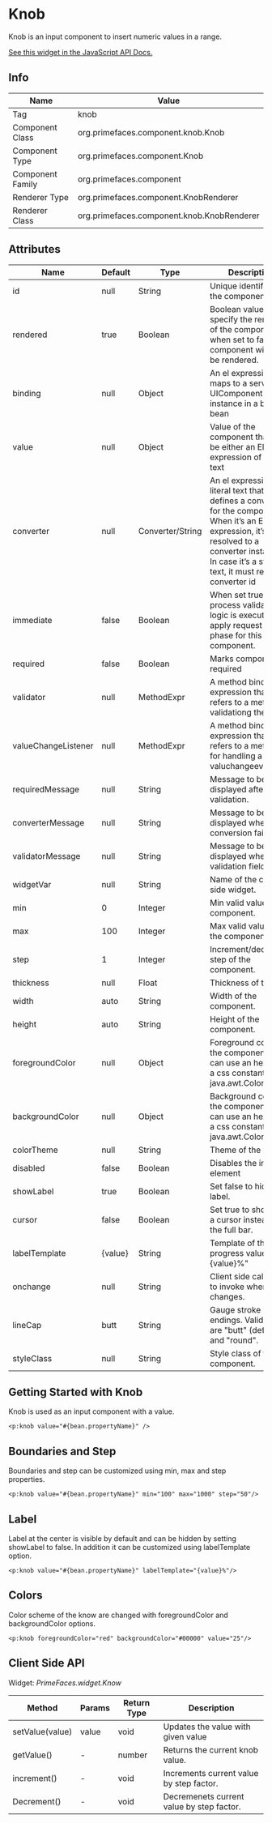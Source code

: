 # Knob

Knob is an input component to insert numeric values in a range.

[See this widget in the JavaScript API Docs.](../../jsdocs/classes/primefaces.widget.knob.html)

## Info

| Name | Value |
| --- | --- |
| Tag | knob
| Component Class | org.primefaces.component.knob.Knob
| Component Type | org.primefaces.component.Knob
| Component Family | org.primefaces.component |
| Renderer Type | org.primefaces.component.KnobRenderer
| Renderer Class | org.primefaces.component.knob.KnobRenderer

## Attributes

| Name | Default | Type | Description | 
| --- | --- | --- | --- |
id | null | String | Unique identifier of the component
rendered | true | Boolean | Boolean value to specify the rendering of the component, when set to false component will not be rendered.
binding | null | Object | An el expression that maps to a server side UIComponent instance in a backing bean
value | null | Object | Value of the component than can be either an EL expression of a literal text
converter | null | Converter/String | An el expression or a literal text that defines a converter for the component. When it’s an EL expression, it’s resolved to a converter instance. In case it’s a static text, it must refer to a converter id
immediate | false | Boolean | When set true, process validations logic is executed at apply request values phase for this component.
required | false | Boolean | Marks component as required
validator | null | MethodExpr | A method binding expression that refers to a method validationg the input
valueChangeListener | null | MethodExpr | A method binding expression that refers to a method for handling a valuchangeevent
requiredMessage | null | String | Message to be displayed after failed validation.
converterMessage | null | String | Message to be displayed when conversion fails.
validatorMessage | null | String | Message to be displayed when validation fields.
widgetVar | null | String | Name of the client side widget.
min | 0 | Integer | Min valid value of the component.
max | 100 | Integer | Max valid value of the component.
step | 1 | Integer | Increment/decrement step of the component.
thickness | null | Float | Thickness of the bar.
width | auto | String | Width of the component.
height | auto | String | Height of the component.
foregroundColor | null | Object | Foreground color of the component, you can use an hex value, a css constant or a java.awt.Color object
backgroundColor | null | Object | Background color of the component, you can use an hex value, a css constant or a java.awt.Color object.
colorTheme | null | String | Theme of the knob.
disabled | false | Boolean | Disables the input element
showLabel | true | Boolean | Set false to hide the label.
cursor | false | Boolean | Set true to show only a cursor instead of the full bar.
labelTemplate | {value} | String | Template of the progress value e.g. "{value}%"
onchange | null | String | Client side callback to invoke when value changes.
lineCap | butt | String | Gauge stroke endings. Valid values are "butt" (default) and "round".
styleClass | null | String | Style class of the component.

## Getting Started with Knob
Knob is used as an input component with a value.

```xhtml
<p:knob value="#{bean.propertyName}" />
```
## Boundaries and Step
Boundaries and step can be customized using min, max and step properties.

```xhtml
<p:knob value="#{bean.propertyName}" min="100" max="1000" step="50"/>
```

## Label
Label at the center is visible by default and can be hidden by setting showLabel to false. In addition
it can be customized using labelTemplate option.

```xhtml
<p:knob value="#{bean.propertyName}" labelTemplate="{value}%"/>
```
## Colors
Color scheme of the know are changed with foregroundColor and backgroundColor options.

```xhtml
<p:knob foregroundColor="red" backgroundColor="#00000" value="25"/>
```
## Client Side API
Widget: _PrimeFaces.widget.Know_

| Method | Params | Return Type | Description | 
| --- | --- | --- | --- | 
setValue(value) | value | void | Updates the value with given value
getValue() | - | number | Returns the current knob value.
increment() | - | void | Increments current value by step factor.
Decrement() | - | void | Decremenets current value by step factor.

